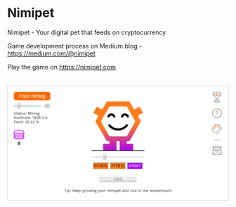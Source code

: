 # Nimipet

Nimipet - Your digital pet that feeds on cryptocurrency

Game development process on Medium blog - https://medium.com/@nimipet

Play the game on https://nimipet.com
<br>
<br>
<br>
![Nimipet gameplay](https://raw.githubusercontent.com/dziungles/Nimipet/master/nimipet.png)
